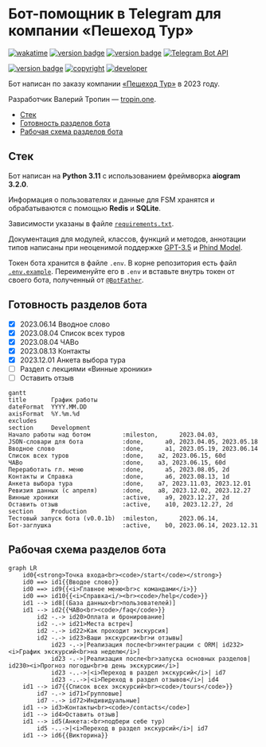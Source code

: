 # Бот-помощник в Telegram для компании «Пешеход Тур»

[![wakatime](https://wakatime.com/badge/github/tropintropin/telegram_bot_peshehod_chat.svg)](https://wakatime.com/badge/github/tropintropin/telegram_bot_peshehod_chat)
[![version badge](https://img.shields.io/badge/Python-3.11-blue.svg)](https://www.python.org/)
[![version badge](https://img.shields.io/badge/aiogram-3.2.0-blue.svg)](https://docs.aiogram.dev/en/dev-3.x/)
[![Telegram Bot API](https://img.shields.io/badge/dynamic/json?color=blue&logo=telegram&label=Telegram%20Bot%20API&query=%24.api.version&url=https%3A%2F%2Fraw.githubusercontent.com%2Faiogram%2Faiogram%2Fdev-3.x%2F.butcher%2Fschema%2Fschema.json&style=flat-square)](https://core.telegram.org/bots/api)

[![version badge](https://img.shields.io/badge/Peshehod_Help_Bot-v0.0.1b-blue.svg)](https://t.me/peshehod_help_bot)
[![copyright](https://img.shields.io/badge/©_Peshehod_Tour-2023-blue.svg)](https://peshehodtour.ru)
[![developer](https://img.shields.io/badge/Developer-Valery_Tropin-blue.svg)](https://tropin.one)

Бот написан по заказу компании [«Пешеход Тур»](https://peshehodtour.ru) в 2023 году.

Разработчик Валерий Тропин — [tropin.one](https://tropin.one).

<!-- vim-markdown-toc GFM -->

* [Стек](#Стек)
* [Готовность разделов бота](#Готовность-разделов-бота)
* [Рабочая схема разделов бота](#Рабочая-схема-разделов-бота)

<!-- vim-markdown-toc -->

## Стек

Бот написан на **Python 3.11** с использованием фреймворка **aiogram 3.2.0**.

Информация о пользователях и данные для FSM хранятся и обрабатываются с помощью **Redis** и **SQLite**.

Зависимости указаны в файле [`requirements.txt`](requirements.txt).

Документация для модулей, классов, функций и методов, аннотации типов написаны при неоценимой поддержке [GPT-3.5](https://chat.openai.com) и [Phind Model](https://www.phind.com).

Токен бота хранится в файле `.env`. В корне репозитория есть файл [`.env.example`](.env.example). Переименуйте его в `.env`
и вставьте внутрь токен от своего бота, полученный от [`@BotFather`](https://t.me/botfather).


## Готовность разделов бота

- [x] 2023.06.14 Вводное слово
- [x] 2023.08.04 Список всех туров
- [x] 2023.08.04 ЧАВо
- [x] 2023.08.13 Контакты
- [x] 2023.12.01 Анкета выбора тура
- [ ] Раздел с лекциями «Винные хроники»
- [ ] Оставить отзыв

```mermaid
gantt
title       График работы
dateFormat  YYYY.MM.DD
axisFormat  %Y.%m.%d
excludes    
section     Development
Начало работы над ботом         :mileston,      2023.04.03, 
JSON-словари для бота           :done,      a0, 2023.04.05, 2023.05.18
Вводное слово                   :done,      a1, 2023.05.19, 2023.06.14
Список всех туров               :done,    a2, 2023.06.15, 60d
ЧАВо                            :done,    a3, 2023.06.15, 60d
Переработать гл. меню           :done,      a5, 2023.08.05, 2d
Контакты и Справка              :done,      a6, 2023.08.13, 1d
Анкета выбора тура              :done,    a7, 2023.11.03, 2023.12.01
Ревизия данных (с апреля)       :done,    a8, 2023.12.02, 2023.12.27
Винные хроники                  :active,    a9, 2023.12.27, 2d
Оставить отзыв                  :active,    a10, 2023.12.27, 2d
section     Production
Тестовый запуск бота (v0.0.1b)  :mileston,      2023.06.14,
Бот-заглушка                    :active,    b0, 2023.06.14, 2023.12.31
```

## Рабочая схема разделов бота

```mermaid
graph LR
    id0{<strong>Точка входа<br><code>/start</code></strong>}
    id0 ==> id1{{Вводое слово}}
    id0 ==> id9{{<i>Главное меню<br>с командами</i>}}
    id0 ==> id10{{<i>Справка<i/><br><code>/help</code>}}
    id1 --> id8[(База данных<br>пользователей)]
    id1 --> id2{{ЧАВо<br><code>/faq</code>}}
        id2 -.-> id20>Оплата и бронирование]
        id2 -.-> id21>Места встреч]
        id2 -.-> id22>Как проходит экскурсия]
        id2 -.-> id23>Ваши экскурсии<br>и отзывы]
            id23 -.->|Реализация после<br>интеграции с ORM| id232><i>График экскурсий<br>на неделю</i>]
            id23 -.->|Реализация после<br>запуска основных разделов| id230><i>Прогноз погоды<br>в день экскурсии</i>]
            id23 -..->|<i>Переход в раздел экскурсий</i>| id7
            id23 -..->|<i>Переход в раздел отзывов</i>| id4
    id1 --> id7{{Список всех экскурсий<br><code>/tours</code>}}
        id7 -.-> id71>Групповые]
        id7 -.-> id72>Индивидуальные]
    id1 --> id3>Контакты<br><code>/contacts</code>]
    id1 --> id4>Оставить отзыв]
    id1 --> id5(Анкета:<br>подбери себе тур)
        id5 -..->|<i>Переход в раздел экскурсий</i>| id7
    id1 --> id6{{Викторина}}
```

